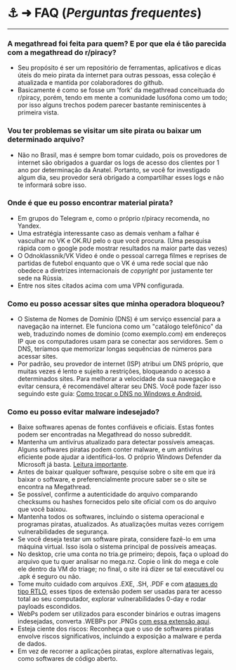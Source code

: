 # ⚓️ ➜ **FAQ** (_Perguntas frequentes_)

---

### A megathread foi feita para quem? E por que ela é tão parecida com a megathread do r/piracy?

- Seu propósito é ser um repositório de ferramentas, aplicativos e dicas úteis do meio pirata da internet para outras pessoas, essa coleção é atualizada e mantida por colaboradores do github.
- Basicamente é como se fosse um 'fork' da megathread conceituada do r/piracy, porém, tendo em mente a comunidade lusófona como um todo; por isso alguns trechos podem parecer bastante reminiscentes à primeira vista.

### Vou ter problemas se visitar um site pirata ou baixar um determinado arquivo?

- Não no Brasil, mas é sempre bom tomar cuidado, pois os provedores de internet são obrigados a guardar os logs de acesso dos clientes por 1 ano por determinação da Anatel. Portanto, se você for investigado algum dia, seu provedor será obrigado a compartilhar esses logs e não te informará sobre isso.

### Onde é que eu posso encontrar material pirata?

- Em grupos do Telegram e, como o próprio r/piracy recomenda, no Yandex.
- Uma estratégia interessante caso as demais venham a falhar é vasculhar no VK e OK.RU pelo o que você procura. (Uma pesquisa rápida com o google pode mostrar resultados na maior parte das vezes)
- O Odnoklassnik/VK Video é onde o pessoal carrega filmes e reprises de partidas de futebol enquanto que o VK é uma rede social que não obedece a diretrizes internacionais de _copyright_ por justamente ter sede na Rússia.
- Entre nos sites citados acima com uma VPN configurada.
  
### Como eu posso acessar sites que minha operadora bloqueou?

- O Sistema de Nomes de Domínio (DNS) é um serviço essencial para a navegação na internet. Ele funciona como um "catálogo telefônico" da web, traduzindo nomes de domínio (como exemplo.com) em endereços IP que os computadores usam para se conectar aos servidores. Sem o DNS, teríamos que memorizar longas sequências de números para acessar sites.
- Por padrão, seu provedor de internet (ISP) atribui um DNS próprio, que muitas vezes é lento e sujeito a restrições, bloqueando o acesso a determinados sites. Para melhorar a velocidade da sua navegação e evitar censura, é recomendável alterar seu DNS. Você pode fazer isso seguindo este guia: [Como trocar o DNS no Windows e Android.](/guias/dns)

### Como eu posso evitar malware indesejado?

- Baixe softwares apenas de fontes confiáveis e oficiais. Estas fontes podem ser encontradas na Megathread do nosso subreddit.
- Mantenha um antivírus atualizado para detectar possíveis ameaças. Alguns softwares piratas podem conter malware, e um antivírus eficiente pode ajudar a identificá-los. O próprio Windows Defender da Microsoft já basta. [Leitura importante](/util/antivírus).
- Antes de baixar qualquer software, pesquise sobre o site em que irá baixar o software, e preferencialmente procure saber se o site se encontra na Megathread.
- Se possível, confirme a autenticidade do arquivo comparando checksums ou hashes fornecidos pelo site oficial com os do arquivo que você baixou.
- Mantenha todos os softwares, incluindo o sistema operacional e programas piratas, atualizados. As atualizações muitas vezes corrigem vulnerabilidades de segurança.
- Se você deseja testar um software pirata, considere fazê-lo em uma máquina virtual. Isso isola o sistema principal de possíveis ameaças.
- No desktop, crie uma conta no tria.ge primeiro; depois, faça o upload do arquivo que tu quer analisar no mega.nz. Copie o link do mega e cole ele dentro da VM do triage; no final, o site irá dizer se tal executável ou .apk é seguro ou não.
- Tome muito cuidado com arquivos .EXE, .SH, .PDF e com [ataques do tipo RTLO](https://www.reddit.com/r/linuxquestions/comments/124984c/how_does_one_protect_themselves_from_the_rtloltlo/?tl=pt-br), esses tipos de extensão podem ser usadas para ter acesso total ao seu computador, explorar vulnerabilidades 0-day e rodar payloads escondidos.
- WebPs podem ser utilizados para esconder binários e outras imagens indesejadas, converta .WEBPs por .PNGs [com essa extensão aqui](https://github.com/jscher2000/Save-webP-as-extension).
- Esteja ciente dos riscos: Reconheça que o uso de softwares piratas envolve riscos significativos, incluindo a exposição a malware e perda de dados.
- Em vez de recorrer a aplicações piratas, explore alternativas legais, como softwares de código aberto.
